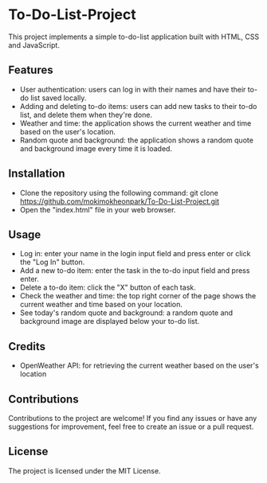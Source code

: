 # To-Do-List-Project

This project implements a simple to-do-list application built with HTML, CSS and JavaScript.

## Features

- User authentication: users can log in with their names and have their to-do list saved locally.
- Adding and deleting to-do items: users can add new tasks to their to-do list, and delete them when they're done.
- Weather and time: the application shows the current weather and time based on the user's location.
- Random quote and background: the application shows a random quote and background image every time it is loaded.

## Installation

- Clone the repository using the following command: git clone https://github.com/mokimokheonpark/To-Do-List-Project.git
- Open the "index.html" file in your web browser.

## Usage

- Log in: enter your name in the login input field and press enter or click the "Log In" button.
- Add a new to-do item: enter the task in the to-do input field and press enter.
- Delete a to-do item: click the "X" button of each task.
- Check the weather and time: the top right corner of the page shows the current weather and time based on your location.
- See today's random quote and background: a random quote and background image are displayed below your to-do list.

## Credits

- OpenWeather API: for retrieving the current weather based on the user's location

## Contributions

Contributions to the project are welcome! If you find any issues or have any suggestions for improvement, feel free to create an issue or a pull request.

## License

The project is licensed under the MIT License.